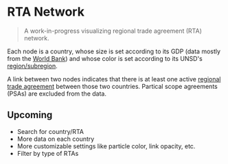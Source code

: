 # RTA Network

> A work-in-progress visualizing regional trade agreement (RTA) network.

Each node is a country, whose size is set according to its GDP (data mostly from the [World Bank](https://data.worldbank.org/indicator/NY.GDP.MKTP.PP.CD)) and whose color is set according to its UNSD's [region/subregion](https://unstats.un.org/unsd/methodology/m49/overview).

A link between two nodes indicates that there is at least one active [regional trade agreement](https://rtais.wto.org/UI/PublicMaintainRTAHome.aspx) between those two countries. Partical scope agreements (PSAs) are excluded from the data.

## Upcoming

* Search for country/RTA
* More data on each country
* More customizable settings like particle color, link opacity, etc.
* Filter by type of RTAs